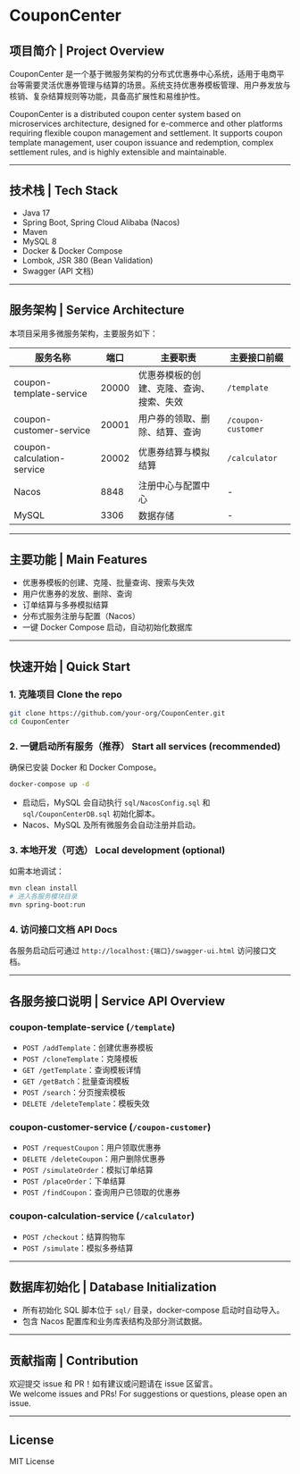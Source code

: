 # CouponCenter

## 项目简介 | Project Overview

CouponCenter 是一个基于微服务架构的分布式优惠券中心系统，适用于电商平台等需要灵活优惠券管理与结算的场景。系统支持优惠券模板管理、用户券发放与核销、复杂结算规则等功能，具备高扩展性和易维护性。

CouponCenter is a distributed coupon center system based on microservices architecture, designed for e-commerce and other platforms requiring flexible coupon management and settlement. It supports coupon template management, user coupon issuance and redemption, complex settlement rules, and is highly extensible and maintainable.

---

## 技术栈 | Tech Stack

- Java 17
- Spring Boot, Spring Cloud Alibaba (Nacos)
- Maven
- MySQL 8
- Docker & Docker Compose
- Lombok, JSR 380 (Bean Validation)
- Swagger (API 文档)

---

## 服务架构 | Service Architecture

本项目采用多微服务架构，主要服务如下：

| 服务名称 | 端口 | 主要职责 | 主要接口前缀 |
|----------|------|----------|--------------|
| coupon-template-service | 20000 | 优惠券模板的创建、克隆、查询、搜索、失效 | `/template` |
| coupon-customer-service | 20001 | 用户券的领取、删除、结算、查询 | `/coupon-customer` |
| coupon-calculation-service | 20002 | 优惠券结算与模拟结算 | `/calculator` |
| Nacos | 8848 | 注册中心与配置中心 | - |
| MySQL | 3306 | 数据存储 | - |

---

## 主要功能 | Main Features

- 优惠券模板的创建、克隆、批量查询、搜索与失效
- 用户优惠券的发放、删除、查询
- 订单结算与多券模拟结算
- 分布式服务注册与配置（Nacos）
- 一键 Docker Compose 启动，自动初始化数据库

---

## 快速开始 | Quick Start

### 1. 克隆项目 Clone the repo

```bash
git clone https://github.com/your-org/CouponCenter.git
cd CouponCenter
```

### 2. 一键启动所有服务（推荐） Start all services (recommended)

确保已安装 Docker 和 Docker Compose。

```bash
docker-compose up -d
```

- 启动后，MySQL 会自动执行 `sql/NacosConfig.sql` 和 `sql/CouponCenterDB.sql` 初始化脚本。
- Nacos、MySQL 及所有微服务会自动注册并启动。

### 3. 本地开发（可选） Local development (optional)

如需本地调试：

```bash
mvn clean install
# 进入各服务模块目录
mvn spring-boot:run
```

### 4. 访问接口文档 API Docs

各服务启动后可通过 `http://localhost:{端口}/swagger-ui.html` 访问接口文档。

---

## 各服务接口说明 | Service API Overview

### coupon-template-service (`/template`)
- `POST /addTemplate`：创建优惠券模板
- `POST /cloneTemplate`：克隆模板
- `GET /getTemplate`：查询模板详情
- `GET /getBatch`：批量查询模板
- `POST /search`：分页搜索模板
- `DELETE /deleteTemplate`：模板失效

### coupon-customer-service (`/coupon-customer`)
- `POST /requestCoupon`：用户领取优惠券
- `DELETE /deleteCoupon`：用户删除优惠券
- `POST /simulateOrder`：模拟订单结算
- `POST /placeOrder`：下单结算
- `POST /findCoupon`：查询用户已领取的优惠券

### coupon-calculation-service (`/calculator`)
- `POST /checkout`：结算购物车
- `POST /simulate`：模拟多券结算

---

## 数据库初始化 | Database Initialization

- 所有初始化 SQL 脚本位于 `sql/` 目录，docker-compose 启动时自动导入。
- 包含 Nacos 配置库和业务库表结构及部分测试数据。

---

## 贡献指南 | Contribution

欢迎提交 issue 和 PR！如有建议或问题请在 issue 区留言。  
We welcome issues and PRs! For suggestions or questions, please open an issue.

---

## License

MIT License
